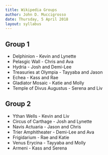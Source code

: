 ```yaml
---
title: Wikipedia Groups
author: John D. Muccigrosso
date: Thursday, 5 April 2018
layout: syllabus
---
```


## Group 1

- Delphinion - Kevin and Lynette
- Pelasgic Wall - Chris and Ava
- Hydria - Josh and Demi-Lee
- Treasuries at Olympia - Tayyaba and Jason
- Echea - Kass and Rae
- Gladiator Mosaic - Katie and Molly
- Temple of Divus Augustus - Serena and Liv

## Group 2

- Ythan Wells - Kevin and Liv
- Circus of Carthage - Josh and Lynette
- Navis Actuaria - Jason and Chris
- Trier Amphitheater - Demi-Lee and Ava
- Frigidarium - Rae and Katie
- Venus Erycina - Tayyaba and Molly
- Armeni - Kass and Serena

